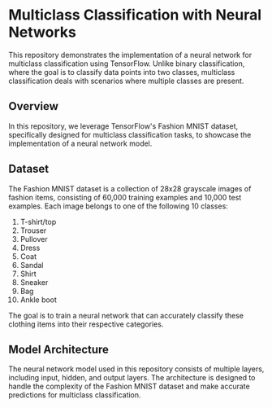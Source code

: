 # Multiclass Classification with Neural Networks

This repository demonstrates the implementation of a neural network for multiclass classification using TensorFlow. Unlike binary classification, where the goal is to classify data points into two classes, multiclass classification deals with scenarios where multiple classes are present.

## Overview

In this repository, we leverage TensorFlow's Fashion MNIST dataset, specifically designed for multiclass classification tasks, to showcase the implementation of a neural network model.

## Dataset

The Fashion MNIST dataset is a collection of 28x28 grayscale images of fashion items, consisting of 60,000 training examples and 10,000 test examples. Each image belongs to one of the following 10 classes:

1. T-shirt/top
2. Trouser
3. Pullover
4. Dress
5. Coat
6. Sandal
7. Shirt
8. Sneaker
9. Bag
10. Ankle boot

The goal is to train a neural network that can accurately classify these clothing items into their respective categories.

## Model Architecture

The neural network model used in this repository consists of multiple layers, including input, hidden, and output layers. The architecture is designed to handle the complexity of the Fashion MNIST dataset and make accurate predictions for multiclass classification.

